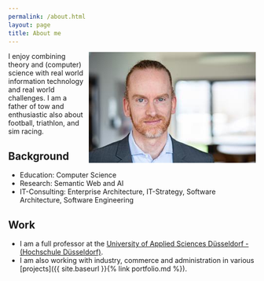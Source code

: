 ```yaml
---
permalink: /about.html
layout: page
title: About me
---
```


<img src="./assets/portrait.png"
     alt="Portrait-Image"
     style="float: right; margin-left: 10px;" />
I enjoy combining theory and (computer) science with real world information technology and real world challenges.
I am a father of tow and enthusiastic also about football, triathlon, and sim racing.


## Background
- Education: Computer Science
- Research: Semantic Web and AI
- IT-Consulting: Enterprise Architecture, IT-Strategy, Software Architecture, Software Engineering

## Work
- I am a full professor at the [University of Applied Sciences Düsseldorf - (Hochschule Düsseldorf)](https://www.hs-duesseldorf.de).
- I am also working with industry, commerce and administration in various 
[projects]({{ site.baseurl }}{% link portfolio.md %}).
